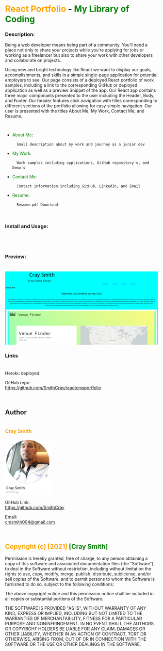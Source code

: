 # <span style="color:orange">React Portfolio</span> - <span style="color:green">My Library of Coding</span>

### **Description:**

Being a web developer means being part of a community. You’ll need a place not only to share your projects while you're applying for jobs or working as a freelancer but also to share your work with other developers and collaborate on projects.

Using new and bright technology like React we want to display our goals, accomplishments, and skills in a simple single-page application for potential employers to see. Our page consists of a deployed React portfolio of work samples, including a link to the corresponding GitHub or deployed application as well as a preview Snippet of the app. Our React app contains three major componants presented to the user including the Header, Body, and Footer. Our header features click navigation with titles corresponding to different sections of the portfolio allowing for easy simple navigation. Our user is presented with the titles About Me, My Work, Contact Me, and Resume.

<br>

- <span style="color:green">About Me</span>:

        Small description about my work and journey as a junior dev

- <span style="color:green">My Work</span>:

        Work samples including applications, GitHub repository's, and Demo's

- <span style="color:green">Contact Me</span>:

        Contact information including GitHub, LinkedIn, and Email

- <span style="color:green">Resume</span>:

        Resume.pdf Download

<br>

### **Install and Usage:**

#

<br>

### Preview:

#

![React Portfolio Preview](src\assets\ReactPortPrev.png)

### **Links**

#

Heroku deployed:
<br>

GitHub repo:
<br>
https://github.com/SmithCray/reactcmsportfolio

<br>

## Author

#

### <span style="color:orange">**Cray Smith**</span>

<img src="src\assets\p2cray.PNG" alt="Cray Smith GitHub" width="150px">

GitHub Link:
<br>
https://github.com/SmithCray

Email:
<br>
cmsmith004@gmail.com

<br>

## <span style="color:orange"> Copyright (c) [2021] </span> <span style="color:green"> [Cray Smith] </span>

Permission is hereby granted, free of charge, to any person obtaining a copy
of this software and associated documentation files (the "Software"), to deal
in the Software without restriction, including without limitation the rights
to use, copy, modify, merge, publish, distribute, sublicense, and/or sell
copies of the Software, and to permit persons to whom the Software is
furnished to do so, subject to the following conditions:

The above copyright notice and this permission notice shall be included in all
copies or substantial portions of the Software.

THE SOFTWARE IS PROVIDED "AS IS", WITHOUT WARRANTY OF ANY KIND, EXPRESS OR
IMPLIED, INCLUDING BUT NOT LIMITED TO THE WARRANTIES OF MERCHANTABILITY,
FITNESS FOR A PARTICULAR PURPOSE AND NONINFRINGEMENT. IN NO EVENT SHALL THE
AUTHORS OR COPYRIGHT HOLDERS BE LIABLE FOR ANY CLAIM, DAMAGES OR OTHER
LIABILITY, WHETHER IN AN ACTION OF CONTRACT, TORT OR OTHERWISE, ARISING FROM,
OUT OF OR IN CONNECTION WITH THE SOFTWARE OR THE USE OR OTHER DEALINGS IN THE
SOFTWARE.
